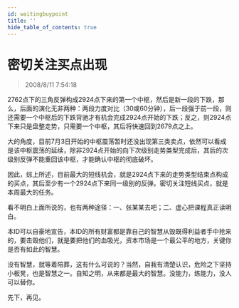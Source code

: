 ```yaml
---
id: waitingbuypoint 
title: ''
hide_table_of_contents: true
---
```


# 密切关注买点出现

> 2008/8/11 7:54:18

<div style={{color: '#336600', fontWeight: '500', fontSize: '18px'}}>

2762点下的三角反弹构成2924点下来的第一个中枢，然后是新一段的下跌，那么，后面的演化无非两种：两段力度对比（30或60分钟），后一段强于前一段，则还需要一个中枢后的下跌背驰才有机会完成2924点开始的下跌；反之，则2924点下来只是盘整走势，只需要一个中枢，其后将快速回到2679点之上。

 

大的角度，目前7月3日开始的中枢震荡暂时还没出现第三类卖点，依然可以看成是该中枢震荡的延续，除非2924点开始的向下次级别走势类型完成后，其后的次级别反弹不能重回该中枢，才能确认中枢的彻底破坏。

 

因此，综上所述，目前最大的短线机会，就是2924点下来的走势类型结束点构成的买点，其后至少有一个2924点下来同一级别的反弹。密切关注短线买点，就是本周最大的任务。

 

看不明白上面所说的，也有两种途径：一、张某某去吧；二、虚心把课程真正读明白。

 

本ID可以自豪地宣告，本ID的所有财富都是靠自己的智慧从毁既得利益者手中抢来的，要击毁他们，就是要把他们的血吸光，资本市场是一个最公平的地方，关键你是否有如此的智慧。

 

没有智慧，就等着陪葬，这有什么可说的？当然，自我有清楚认识，危险之下坚持小板凳，也是智慧之一。自知之明，从来都是最大的智慧。没能力，练能力，没人可以替你。

 

先下，再见。

</div>